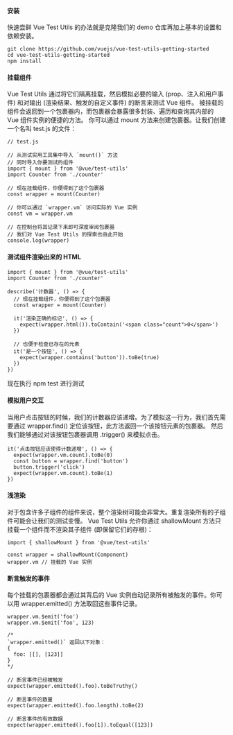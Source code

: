  #### 安装 
 快速尝鲜 Vue Test Utils 的办法就是克隆我们的 demo 仓库再加上基本的设置和依赖安装。
 ```
 git clone https://github.com/vuejs/vue-test-utils-getting-started
cd vue-test-utils-getting-started
npm install
 ```
 
 #### 挂载组件
 
 Vue Test Utils 通过将它们隔离挂载，然后模拟必要的输入 (prop、注入和用户事件) 和对输出 (渲染结果、触发的自定义事件) 的断言来测试 Vue 组件。
被挂载的组件会返回到一个包裹器内，而包裹器会暴露很多封装、遍历和查询其内部的 Vue 组件实例的便捷的方法。
你可以通过 mount 方法来创建包裹器。让我们创建一个名叫 test.js 的文件：

```
// test.js

// 从测试实用工具集中导入 `mount()` 方法
// 同时导入你要测试的组件
import { mount } from '@vue/test-utils'
import Counter from './counter'

// 现在挂载组件，你便得到了这个包裹器
const wrapper = mount(Counter)

// 你可以通过 `wrapper.vm` 访问实际的 Vue 实例
const vm = wrapper.vm

// 在控制台将其记录下来即可深度审阅包裹器
// 我们对 Vue Test Utils 的探索也由此开始
console.log(wrapper)
```
#### 测试组件渲染出来的 HTML

```
import { mount } from '@vue/test-utils'
import Counter from './counter'

describe('计数器', () => {
  // 现在挂载组件，你便得到了这个包裹器
  const wrapper = mount(Counter)

  it('渲染正确的标记', () => {
    expect(wrapper.html()).toContain('<span class="count">0</span>')
  })

  // 也便于检查已存在的元素
  it('是一个按钮', () => {
    expect(wrapper.contains('button')).toBe(true)
  })
})
```
现在执行 npm test 进行测试


#### 模拟用户交互

当用户点击按钮的时候，我们的计数器应该递增。为了模拟这一行为，我们首先需要通过 wrapper.find() 定位该按钮，此方法返回一个该按钮元素的包裹器。
然后我们能够通过对该按钮包裹器调用 .trigger() 来模拟点击。
```
it('点击按钮应该使得计数递增', () => {
  expect(wrapper.vm.count).toBe(0)
  const button = wrapper.find('button')
  button.trigger('click')
  expect(wrapper.vm.count).toBe(1)
})
```


#### 浅渲染
对于包含许多子组件的组件来说，整个渲染树可能会非常大。重复渲染所有的子组件可能会让我们的测试变慢。
Vue Test Utils 允许你通过 shallowMount 方法只挂载一个组件而不渲染其子组件 (即保留它们的存根)：

```
import { shallowMount } from '@vue/test-utils'

const wrapper = shallowMount(Component)
wrapper.vm // 挂载的 Vue 实例
```
#### 断言触发的事件
每个挂载的包裹器都会通过其背后的 Vue 实例自动记录所有被触发的事件。你可以用 wrapper.emitted() 方法取回这些事件记录。

```
wrapper.vm.$emit('foo')
wrapper.vm.$emit('foo', 123)

/*
`wrapper.emitted()` 返回以下对象：
{
  foo: [[], [123]]
}
*/

// 断言事件已经被触发
expect(wrapper.emitted().foo).toBeTruthy()

// 断言事件的数量
expect(wrapper.emitted().foo.length).toBe(2)

// 断言事件的有效数据
expect(wrapper.emitted().foo[1]).toEqual([123])
```




